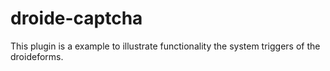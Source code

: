 # droide-captcha
This plugin is a example to illustrate functionality the system triggers of the  droideforms.

